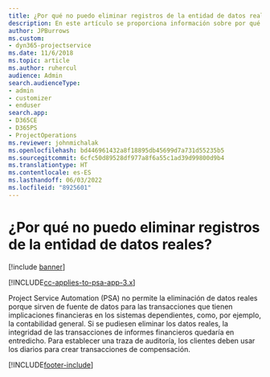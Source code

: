 ```yaml
---
title: ¿Por qué no puedo eliminar registros de la entidad de datos reales?
description: En este artículo se proporciona información sobre por qué no se pueden eliminar los registros de la entidad de datos reales.
author: JPBurrows
ms.custom:
- dyn365-projectservice
ms.date: 11/6/2018
ms.topic: article
ms.author: ruhercul
audience: Admin
search.audienceType:
- admin
- customizer
- enduser
search.app:
- D365CE
- D365PS
- ProjectOperations
ms.reviewer: johnmichalak
ms.openlocfilehash: bd446961432a8f18895db45699d7a731d55235b5
ms.sourcegitcommit: 6cfc50d89528df977a8f6a55c1ad39d99800d9b4
ms.translationtype: HT
ms.contentlocale: es-ES
ms.lasthandoff: 06/03/2022
ms.locfileid: "8925601"
---
```

# <a name="why-cant-i-delete-records-from-the-actuals-entity"></a>¿Por qué no puedo eliminar registros de la entidad de datos reales?

[!include [banner](../includes/psa-now-project-operations.md)]

[!INCLUDE[cc-applies-to-psa-app-3.x](../includes/cc-applies-to-psa-app-3x.md)]

Project Service Automation (PSA) no permite la eliminación de datos reales porque sirven de fuente de datos para las transacciones que tienen implicaciones financieras en los sistemas dependientes, como, por ejemplo, la contabilidad general. Si se pudiesen eliminar los datos reales, la integridad de las transacciones de informes financieros quedaría en entredicho. Para establecer una traza de auditoría, los clientes deben usar los diarios para crear transacciones de compensación.



[!INCLUDE[footer-include](../includes/footer-banner.md)]
